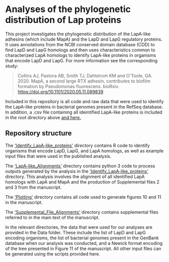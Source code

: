 # Analyses of the phylogenetic distribution of Lap proteins

This project investigates the phylogenetic distribution of the LapA-like adhesins (which include MapA) and the LapD and LapG regulatory proteins. It uses annotations from the NCBI conserved domain database (CDD) to find LapD and LapG homologs and then uses characteristics common to characterized LapA homologs to identify LapA-like proteins in organisms that encode LapD and LapG. For more information see the corresponding study:

> Collins AJ, Pastora AB, Smith TJ, Dahlstrom KM and O'Toole, GA. 2020. MapA, a second large RTX adhesin, contributes to biofilm formation by Pseudomonas fluorescens. bioRxiv. https://doi.org/10.1101/2020.05.11.089839

Included in this repository is all code and raw data that were used to identify the LapA-like proteins in bacterial genomes present in the RefSeq database. In addition, a .csv file containing all ideintified LapA-like proteins is included in the root directory above [and here.](https://github.com/GeiselBiofilm/Collins-MapA/blob/master/All_lapg_targets.csv)

## Repository structure

The ['Identify_LapA-like_proteins'](Identify_LapA-like_proteins) directory contains R code to identify organisms that encode LapD, LapG, and LapA homologs, as well as example input files that were used in the published analysis.

The ['LapA-like_Alignments'](LapA-like_Alignments) directory contains python 3 code to process outputs generated by the analysis in the ['Identify_LapA-like_proteins'](Identify_LapA-like_proteins) directory. This analysis involves the alignment of all identified LapA homologs with LapA and MapA and the production of Supplemental files 2 and 3 from the manuscript.

The ['Plotting'](Plotting) directory contains all code used to generate figures 10 and 11 in the manuscript.

The ['Supplemental_File_Alignments']('Supplemental_File_Alignments') directory contains supplemental files referred to in the main text of the manuscript.

In the relevant directories, the data that were used for our analyses are provided in the Data folder. These include the list of LapD and LapG encoding organisms, the list of bacterial genomes present in the GenBank database when our analysis was conducted, and a Newick format encoding of the tree presented in Figure 11 of the manuscript. All other input files can be generated using the scripts provided here.
